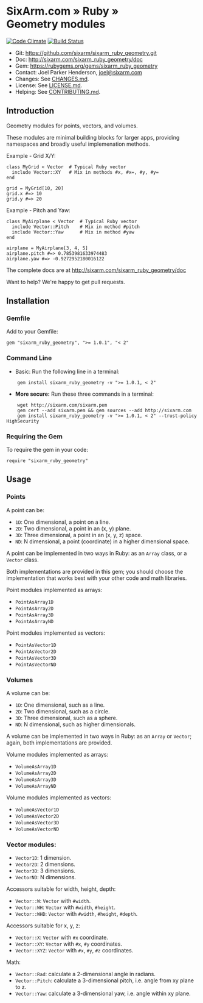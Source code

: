 # SixArm.com » Ruby » <br> Geometry modules

<!--HEADER-OPEN-->

[![Code Climate](https://codeclimate.com/github/SixArm/sixarm_ruby_geometry/badges/gpa.svg)](https://codeclimate.com/github/SixArm/sixarm_ruby_geometry)
[![Build Status](https://travis-ci.org/SixArm/sixarm_ruby_geometry.svg?branch=master)](https://travis-ci.org/SixArm/sixarm_ruby_geometry)

* Git: <https://github.com/sixarm/sixarm_ruby_geometry.git>
* Doc: <http://sixarm.com/sixarm_ruby_geometry/doc>
* Gem: <https://rubygems.org/gems/sixarm_ruby_geometry>
* Contact: Joel Parker Henderson, <joel@sixarm.com>
* Changes: See [CHANGES.md](CHANGES.md).
* License: See [LICENSE.md](LICENSE.md).
* Helping: See [CONTRIBUTING.md](./CONTRIBUTING.md).

<!--HEADER-SHUT-->


## Introduction

Geometry modules for points, vectors, and volumes.

These modules are minimal building blocks for larger apps, providing namespaces and broadly useful implemenation methods.

Example - Grid X/Y:

    class MyGrid < Vector  # Typical Ruby vector
      include Vector::XY   # Mix in methods #x, #x=, #y, #y=
    end

    grid = MyGrid[10, 20]
    grid.x #=> 10
    grid.y #=> 20

Example - Pitch and Yaw:

    class MyAirplane < Vector  # Typical Ruby vector
      include Vector::Pitch    # Mix in method #pitch
      include Vector::Yaw      # Mix in method #yaw
    end

    airplane = MyAirplane[3, 4, 5]
    airplane.pitch #=> 0.7853981633974483
    airplane.yaw #=> -0.9272952180016122

The complete docs are at <http://sixarm.com/sixarm_ruby_geometry/doc>

Want to help? We're happy to get pull requests.


<!--INSTALL-OPEN-->

## Installation

### Gemfile
Add to your Gemfile:

    gem "sixarm_ruby_geometry", ">= 1.0.1", "< 2"

### Command Line
* Basic: Run the following line in a terminal:
```
    gem install sixarm_ruby_geometry -v ">= 1.0.1, < 2"
```
* **More secure:** Run these three commands in a terminal:
```
    wget http://sixarm.com/sixarm.pem
    gem cert --add sixarm.pem && gem sources --add http://sixarm.com
    gem install sixarm_ruby_geometry -v ">= 1.0.1, < 2" --trust-policy HighSecurity
```
### Requiring the Gem
To require the gem in your code:

    require "sixarm_ruby_geometry"

<!--INSTALL-SHUT-->

## Usage
### Points

A point can be:

* `1D`: One dimensional, a point on a line.
* `2D`: Two dimensional, a point in an (x, y) plane.
* `3D`: Three dimensional, a point in an (x, y, z) space.
* `ND`: N dimensional, a point (coordinate) in a higher dimensional space.

A point can be implemented in two ways in Ruby: as an `Array` class, or a `Vector` class.

Both implementations are provided in this gem; you should choose the implementation that works best with your other code and math libraries.

Point modules implemented as arrays:

* `PointAsArray1D`
* `PointAsArray2D`
* `PointAsArray3D`
* `PointAsArrayND`

Point modules implemented as vectors:

* `PointAsVector1D`
* `PointAsVector2D`
* `PointAsVector3D`
* `PointAsVectorND`


### Volumes

A volume can be:

* `1D`: One dimensional, such as a line.
* `2D`: Two dimensional, such as a circle.
* `3D`: Three dimensional, such as a sphere.
* `ND`: N dimensional, such as higher dimensionals.

A volume can be implemented in two ways in Ruby: as an `Array` or `Vector`; again, both implementations are provided.

Volume modules implemented as arrays:

* `VolumeAsArray1D`
* `VolumeAsArray2D`
* `VolumeAsArray3D`
* `VolumeAsArrayND`

Volume modules implemented as vectors:

* `VolumeAsVector1D`
* `VolumeAsVector2D`
* `VolumeAsVector3D`
* `VolumeAsVectorND`

### Vector modules:

* `Vector1D`: 1 dimension.
* `Vector2D`: 2 dimensions.
* `Vector3D`: 3 dimensions.
* `VectorND`: N dimensions.

Accessors suitable for width, height, depth:

* `Vector::W`: `Vector` with `#width`.
* `Vector::WH`: `Vector` with `#width`, `#height`.
* `Vector::WHD`: `Vector` with `#width`, `#height`, `#depth`.

Accessors suitable for x, y, z:

* `Vector::X`: `Vector` with `#x` coordinate.
* `Vector::XY`: `Vector` with `#x`, `#y`  coordinates.
* `Vector::XYZ`: `Vector` with `#x`, `#y`, `#z`  coordinates.

Math:

* `Vector::Rad`: calculate a 2-dimensional angle in radians.
* `Vector::Pitch`: calculate a 3-dimensional pitch, i.e. angle from xy plane to z.
* `Vector::Yaw`: calculate a 3-dimensional yaw, i.e. angle within xy plane.
